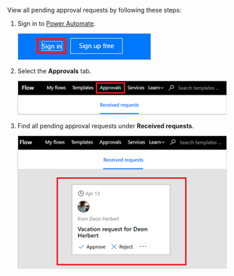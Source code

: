 View all pending approval requests by following these steps:

1. Sign in to [Power Automate](https://flow.microsoft.com).
   
    ![sign in](media/modern-approvals/sign-in.png)
2. Select the **Approvals** tab.
   
    ![approvals tab](media/modern-approvals/approvals-tab.png)
3. Find all pending approval requests under **Received requests**.
   
    ![pending requests](media/modern-approvals/pending-requests.png)

